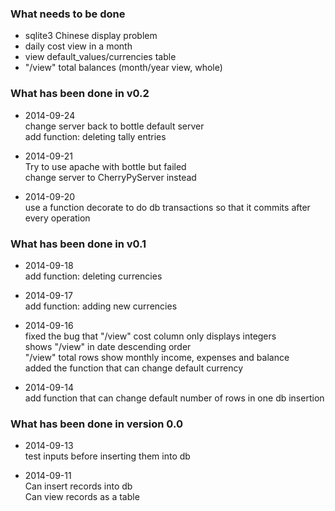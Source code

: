 ### What needs to be done

* sqlite3 Chinese display problem
* daily cost view in a month
* view default_values/currencies table
* "/view" total balances (month/year view, whole)

### What has been done in v0.2

* 2014-09-24  
  change server back to bottle default server  
  add function: deleting tally entries

* 2014-09-21  
  Try to use apache with bottle but failed  
  change server to CherryPyServer instead

* 2014-09-20  
  use a function decorate to do db transactions so that it commits after every operation

### What has been done in v0.1

* 2014-09-18  
  add function: deleting currencies

* 2014-09-17  
  add function: adding new currencies

* 2014-09-16  
  fixed the bug that "/view" cost column only displays integers  
  shows "/view" in date descending order  
  "/view" total rows show monthly income, expenses and balance  
  added the function that can change default currency

* 2014-09-14  
  add function that can change default number of rows in one db insertion

### What has been done in version 0.0

* 2014-09-13  
  test inputs before inserting them into db

* 2014-09-11  
  Can insert records into db  
  Can view records as a table